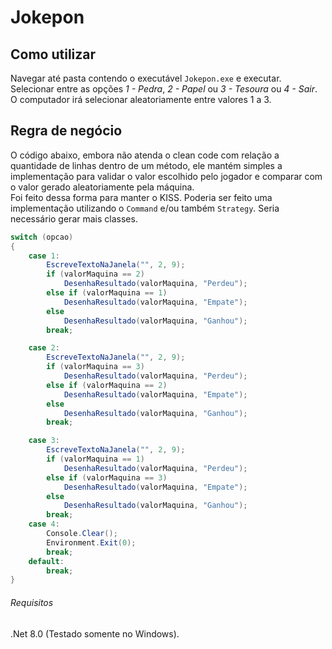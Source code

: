 # Jokepon

## Como utilizar  
Navegar até pasta contendo o executável `Jokepon.exe` e executar.   
Selecionar entre as opções *1 - Pedra*, *2 - Papel* ou *3 - Tesoura* ou *4 - Sair*.   
O computador irá selecionar aleatoriamente entre valores 1 a 3.   

## Regra de negócio  
O código abaixo, embora não atenda o clean code com relação a quantidade de linhas dentro de um método, ele mantém simples a implementação para validar o valor escolhido pelo jogador e comparar com o valor gerado aleatoriamente pela máquina.  
Foi feito dessa forma para manter o KISS.
Poderia ser feito uma implementação utilizando o `Command` e/ou também `Strategy`. Seria necessário gerar mais classes.  

```csharp
switch (opcao)
{
    case 1:                    
        EscreveTextoNaJanela("", 2, 9);
        if (valorMaquina == 2)
            DesenhaResultado(valorMaquina, "Perdeu");
        else if (valorMaquina == 1)
            DesenhaResultado(valorMaquina, "Empate");
        else
            DesenhaResultado(valorMaquina, "Ganhou");
        break;

    case 2:                    
        EscreveTextoNaJanela("", 2, 9);
        if (valorMaquina == 3)
            DesenhaResultado(valorMaquina, "Perdeu");
        else if (valorMaquina == 2)
            DesenhaResultado(valorMaquina, "Empate");
        else
            DesenhaResultado(valorMaquina, "Ganhou");
        break;

    case 3:                    
        EscreveTextoNaJanela("", 2, 9);
        if (valorMaquina == 1)
            DesenhaResultado(valorMaquina, "Perdeu");
        else if (valorMaquina == 3)
            DesenhaResultado(valorMaquina, "Empate");
        else
            DesenhaResultado(valorMaquina, "Ganhou");
        break;
    case 4:
        Console.Clear();
        Environment.Exit(0);
        break;
    default:
        break;
}

```

###### Requisitos  
.Net 8.0 (Testado somente no Windows).  
